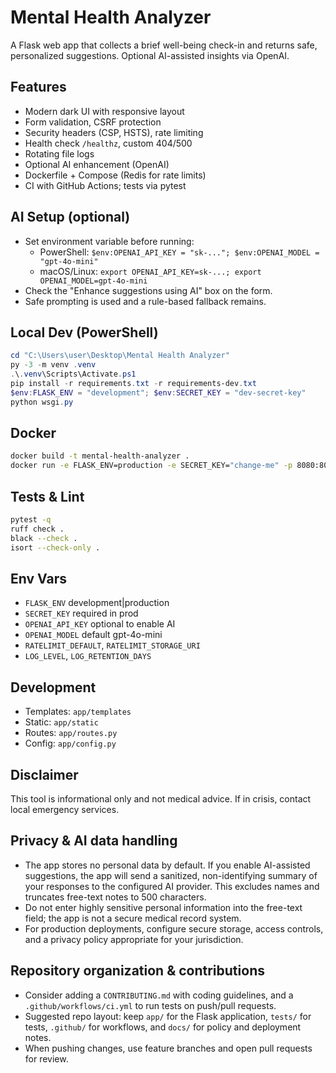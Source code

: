 # Mental Health Analyzer

A Flask web app that collects a brief well-being check-in and returns safe, personalized suggestions. Optional AI-assisted insights via OpenAI.

## Features
- Modern dark UI with responsive layout
- Form validation, CSRF protection
- Security headers (CSP, HSTS), rate limiting
- Health check `/healthz`, custom 404/500
- Rotating file logs
- Optional AI enhancement (OpenAI)
- Dockerfile + Compose (Redis for rate limits)
- CI with GitHub Actions; tests via pytest

## AI Setup (optional)
- Set environment variable before running:
  - PowerShell: `$env:OPENAI_API_KEY = "sk-..."; $env:OPENAI_MODEL = "gpt-4o-mini"`
  - macOS/Linux: `export OPENAI_API_KEY=sk-...; export OPENAI_MODEL=gpt-4o-mini`
- Check the "Enhance suggestions using AI" box on the form.
- Safe prompting is used and a rule-based fallback remains.

## Local Dev (PowerShell)
```powershell
cd "C:\Users\user\Desktop\Mental Health Analyzer"
py -3 -m venv .venv
.\.venv\Scripts\Activate.ps1
pip install -r requirements.txt -r requirements-dev.txt
$env:FLASK_ENV = "development"; $env:SECRET_KEY = "dev-secret-key"
python wsgi.py
```

## Docker
```bash
docker build -t mental-health-analyzer .
docker run -e FLASK_ENV=production -e SECRET_KEY="change-me" -p 8080:8080 mental-health-analyzer
```

## Tests & Lint
```bash
pytest -q
ruff check .
black --check .
isort --check-only .
```

## Env Vars
- `FLASK_ENV` development|production
- `SECRET_KEY` required in prod
- `OPENAI_API_KEY` optional to enable AI
- `OPENAI_MODEL` default gpt-4o-mini
- `RATELIMIT_DEFAULT`, `RATELIMIT_STORAGE_URI`
- `LOG_LEVEL`, `LOG_RETENTION_DAYS`

## Development
- Templates: `app/templates`
- Static: `app/static`
- Routes: `app/routes.py`
- Config: `app/config.py`

## Disclaimer
This tool is informational only and not medical advice. If in crisis, contact local emergency services.

## Privacy & AI data handling
- The app stores no personal data by default. If you enable AI-assisted suggestions, the app will send a sanitized, non-identifying summary of your responses to the configured AI provider. This excludes names and truncates free-text notes to 500 characters.
- Do not enter highly sensitive personal information into the free-text field; the app is not a secure medical record system.
- For production deployments, configure secure storage, access controls, and a privacy policy appropriate for your jurisdiction.

## Repository organization & contributions
- Consider adding a `CONTRIBUTING.md` with coding guidelines, and a `.github/workflows/ci.yml` to run tests on push/pull requests.
- Suggested repo layout: keep `app/` for the Flask application, `tests/` for tests, `.github/` for workflows, and `docs/` for policy and deployment notes.
- When pushing changes, use feature branches and open pull requests for review.
